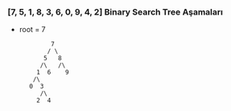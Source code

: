 ### [7, 5, 1, 8, 3, 6, 0, 9, 4, 2] Binary Search Tree Aşamaları
- root = 7
```
            7
           / \
          5   8
         /\   /\
        1  6    9
       /\
      0  3
         /\
        2  4   
```
